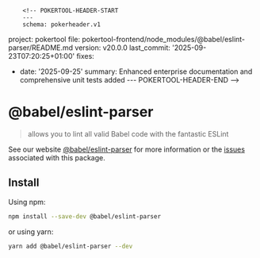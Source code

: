         <!-- POKERTOOL-HEADER-START
        ---
        schema: pokerheader.v1
project: pokertool
file: pokertool-frontend/node_modules/@babel/eslint-parser/README.md
version: v20.0.0
last_commit: '2025-09-23T07:20:25+01:00'
fixes:
- date: '2025-09-25'
  summary: Enhanced enterprise documentation and comprehensive unit tests added
        ---
        POKERTOOL-HEADER-END -->
# @babel/eslint-parser

> allows you to lint all valid Babel code with the fantastic ESLint

See our website [@babel/eslint-parser](https://babeljs.io/docs/babel-eslint-parser) for more information or the [issues](https://github.com/babel/babel/issues?q=is%3Aissue%20state%3Aopen%20label%3A%22area%3A%20eslint%22) associated with this package.

## Install

Using npm:

```sh
npm install --save-dev @babel/eslint-parser
```

or using yarn:

```sh
yarn add @babel/eslint-parser --dev
```

